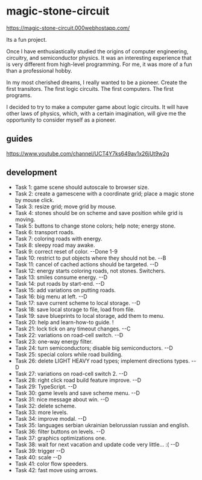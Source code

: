 # magic-stone-circuit

https://magic-stone-circuit.000webhostapp.com/

Its a fun project.

Once I have enthusiastically studied the origins of computer engineering, circuitry, and semiconductor physics. It was an interesting experience that is very different from high-level programming. For me, it was more of a fun than a professional hobby.

In my most cherished dreams, I really wanted to be a pioneer. Create the first transitors. The first logic circuits. The first computers. The first programs.

I decided to try to make a computer game about logic circuits. It will have other laws of physics, which, with a certain imagination, will give me the opportunity to consider myself as a pioneer.

## guides

https://www.youtube.com/channel/UCT4Y7ks649av1x26jUt9w2g

## development

- Task 1: game scene should autoscale to browser size.
- Task 2: create a gamescene with a coordinate grid; place a magic stone by mouse click.
- Task 3: resize grid; move grid by mouse.
- Task 4: stones should be on scheme and save position while grid is moving.
- Task 5: buttons to change stone colors; help note; energy stone.
- Task 6: transport roads.
- Task 7: coloring roads with energy.
- Task 8: sleepy road may awake.
- Task 9: correct reset of color. --Done 1-9
- Task 10: restrict to put objects where they should not be. --В
- Task 11: cancel of cached actions should be targeted. --D
- Task 12: energy starts coloring roads, not stones. Switchers.
- Task 13: smiles consume energy. --D
- Task 14: put roads by start-end. --D
- Task 15: add variations on putting roads.
- Task 16: big menu at left. --D
- Task 17: save current scheme to local storage. --D
- Task 18: save local storage to file, load from file.
- Task 19: save blueprints to local storage, add them to menu.
- Task 20: help and learn-how-to guide. !
- Task 21: lock tick on any timeout changes. --C
- Task 22: variations on road-cell switch. --D
- Task 23: one-way energy filter.
- Task 24: turn semiconductors; disable big semiconductors. --D
- Task 25: special colors while road building.
- Task 26: delete LIGHT HEAVY road types; implement directions types. --D
- Task 27: variations on road-cell switch 2. --D
- Task 28: right click road build feature improve. --D
- Task 29: TypeScript. --D
- Task 30: game levels and save scheme menu. --D
- Task 31: nice message about win. --D
- Task 32: delete scheme.
- Task 33: more levels.
- Task 34: improve modal. --D
- Task 35: languages serbian ukrainian belorussian russian and english.
- Task 36: filter buttons on levels. --D
- Task 37: graphics optimizations one.
- Task 38: wait for next vacation and update code very little... :( --D
- Task 39: trigger --D
- Task 40: scale --D
- Task 41: color flow speeders.
- Task 42: fast move using arrows.
